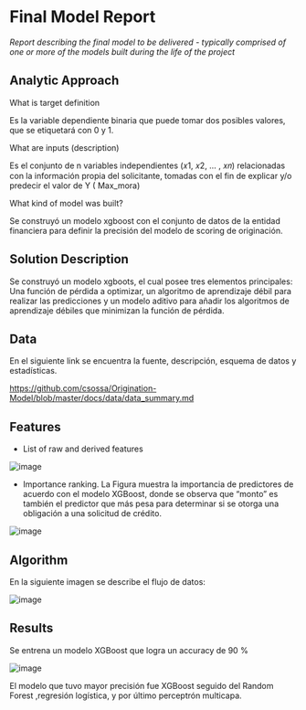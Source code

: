 # Final Model Report
_Report describing the final model to be delivered - typically comprised of one or more of the models built during the life of the project_

## Analytic Approach
What is target definition 

Es la variable dependiente binaria que puede tomar dos posibles valores, que se etiquetará con 0 y 1.

What are inputs (description) 

Es el conjunto de n variables independientes (𝑥1, 𝑥2, … , 𝑥𝑛) relacionadas con la información propia del solicitante, tomadas con el fin de explicar y/o predecir el valor de Y ( Max_mora)

What kind of model was built? 

Se construyó un modelo xgboost con el conjunto de datos de la entidad financiera para definir la precisión del modelo de scoring de originación.

## Solution Description

Se construyó un modelo xgboots, el cual posee tres elementos principales: Una función de pérdida a optimizar, un algoritmo de aprendizaje débil para realizar las predicciones y un modelo aditivo para añadir los algoritmos de aprendizaje débiles que minimizan la función de pérdida.

## Data

En el siguiente link se encuentra la fuente, descripción, esquema de datos y estadísticas.

https://github.com/csossa/Origination-Model/blob/master/docs/data/data_summary.md

## Features
* List of raw and derived features 

![image](https://user-images.githubusercontent.com/111644646/207732596-c7a12be2-c89b-46e0-87eb-df00cb73288c.png)

* Importance ranking.
La Figura muestra la importancia de predictores de acuerdo con el modelo XGBoost, donde se observa que “monto” es también el predictor que más pesa para determinar si se otorga una obligación a una solicitud de crédito.

![image](https://user-images.githubusercontent.com/111644646/207732118-ffcd54fb-154a-4a1e-9b44-2d6eb5c59571.png)


## Algorithm
En la siguiente imagen se describe el flujo de datos:

![image](https://user-images.githubusercontent.com/111644646/207741743-d684c7fa-cbe7-45a3-9ec1-6166b97479ba.png)


## Results
Se entrena un modelo XGBoost que logra un accuracy de 90 %

![image](https://user-images.githubusercontent.com/111644646/207730439-d7fb8f28-a231-49bc-8fb3-2cfd23e5d483.png)

El modelo  que tuvo mayor precisión fue XGBoost seguido del Random Forest ,regresión logística, y por último perceptrón multicapa.
